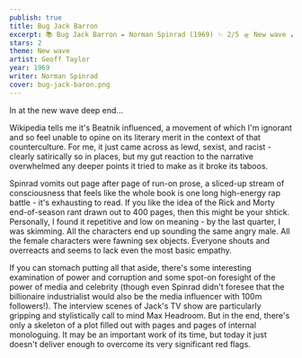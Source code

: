 ```yaml
---
publish: true
title: Bug Jack Barron
excerpt: 📚 Bug Jack Barron ✒️ Norman Spinrad (1969) ✨ 2/5 🛸 New wave 🖌️ Geoff Taylor
stars: 2
theme: New wave
artist: Geoff Taylor
year: 1969
writer: Norman Spinrad
cover: bug-jack-baron.png
---
```

In at the new wave deep end...   
  
Wikipedia tells me it's Beatnik influenced, a movement of which I'm ignorant and so feel unable to opine on its literary merit in the context of that counterculture. For me, it just came across as lewd, sexist, and racist - clearly satirically so in places, but my gut reaction to the narrative overwhelmed any deeper points it tried to make as it broke its taboos.   
  
Spinrad vomits out page after page of run-on prose, a sliced-up stream of consciousness that feels like the whole book is one long high-energy rap battle - it's exhausting to read. If you like the idea of the Rick and Morty end-of-season rant drawn out to 400 pages, then this might be your shtick. Personally, I found it repetitive and low on meaning - by the last quarter, I was skimming. All the characters end up sounding the same angry male. All the female characters were fawning sex objects. Everyone shouts and overreacts and seems to lack even the most basic empathy.  
  
If you can stomach putting all that aside, there's some interesting examination of power and corruption and some spot-on foresight of the power of media and celebrity (though even Spinrad didn't foresee that the billionaire industrialist would also be the media influencer with 100m followers!). The interview scenes of Jack's TV show are particularly gripping and stylistically call to mind Max Headroom. But in the end, there's only a skeleton of a plot filled out with pages and pages of internal monologuing. It may be an important work of its time, but today it just doesn't deliver enough to overcome its very significant red flags.